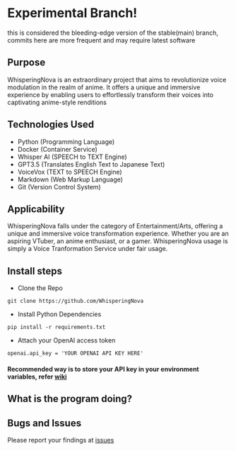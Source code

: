 # Experimental Branch!
this is considered the bleeding-edge version of the stable(main) branch, commits here are more frequent and may require latest software

## Purpose
WhisperingNova is an extraordinary project that aims to revolutionize voice modulation in the realm of anime. It offers a unique and immersive experience by enabling users to effortlessly transform their voices into captivating anime-style renditions

## Technologies Used
- Python    (Programming Language)
- Docker    (Container Service)
- Whisper AI    (SPEECH to TEXT Engine)
- GPT3.5  (Translates English Text to Japanese Text)
- VoiceVox  (TEXT to SPEECH Engine)
- Markdown  (Web Markup Language)
- Git   (Version Control System)

## Applicability
WhisperingNova falls under the category of Entertainment/Arts, offering a unique and immersive voice transformation experience. Whether you are an aspiring VTuber, an anime enthusiast, or a gamer. WhisperingNova usage is simply a Voice Tranformation Service under fair usage.

## Install steps
- Clone the Repo
```
git clone https://github.com/WhisperingNova
```
- Install Python Dependencies
```
pip install -r requirements.txt
```
- Attach your OpenAI access token
```
openai.api_key = 'YOUR OPENAI API KEY HERE'
```
#### Recommended way is to store your API key in your environment variables, refer [wiki](https://github.com/NONAN23x/WhisperingNova/wiki#linux)

## What is the program doing?


## Bugs and Issues
Please report your findings at [issues](https://github.com/NONAN23x/WhisperingNova/issues)

